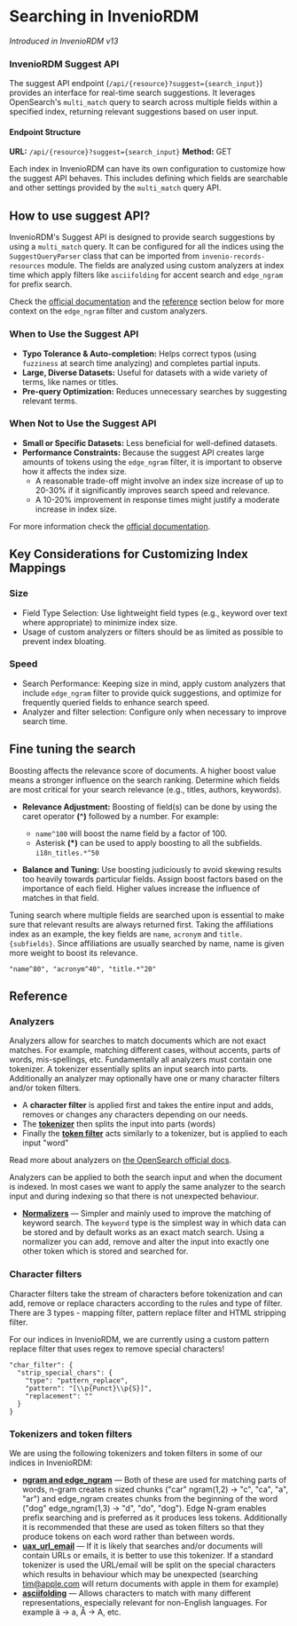 # Searching in InvenioRDM
_Introduced in InvenioRDM v13_

### InvenioRDM Suggest API

The suggest API endpoint (`/api/{resource}?suggest={search_input}`) provides an interface for real-time search suggestions. It leverages OpenSearch's `multi_match` query to search across multiple fields within a specified index, returning relevant suggestions based on user input.

#### Endpoint Structure

**URL:** `/api/{resource}?suggest={search_input}`
**Method:** GET

Each index in InvenioRDM can have its own configuration to customize how the suggest API behaves. This includes defining which fields are searchable and other settings provided by the `multi_match` query API.

## How to use suggest API?

InvenioRDM's Suggest API is designed to provide search suggestions by using a `multi_match` query. It can be configured for all the indices using the `SuggestQueryParser` class that can be imported from `invenio-records-resources` module. The fields are analyzed using custom analyzers at index time which apply filters like `asciifolding` for accent search and `edge_ngram` for prefix search.

Check the [official documentation](https://opensearch.org/docs/2.0/opensearch/ux/) and the [reference](#reference) section below for more context on the `edge_ngram` filter and custom analyzers.

### When to Use the Suggest API

- **Typo Tolerance & Auto-completion:** Helps correct typos (using `fuzziness` at search time analyzing) and completes partial inputs.
- **Large, Diverse Datasets:** Useful for datasets with a wide variety of terms, like names or titles.
- **Pre-query Optimization:** Reduces unnecessary searches by suggesting relevant terms.

### When Not to Use the Suggest API

- **Small or Specific Datasets:** Less beneficial for well-defined datasets.
- **Performance Constraints:** Because the suggest API creates large amounts of tokens using the `edge_ngram` filter, it is important to observe how it affects the index size.
  - A reasonable trade-off might involve an index size increase of up to 20-30% if it significantly improves search speed and relevance.
  - A 10-20% improvement in response times might justify a moderate increase in index size.

For more information check the [official documentation](https://www.elastic.co/guide/en/elasticsearch/reference/current/tune-for-disk-usage.html).

## Key Considerations for Customizing Index Mappings

### Size

- Field Type Selection: Use lightweight field types (e.g., keyword over text where appropriate) to minimize index size.
- Usage of custom analyzers or filters should be as limited as possible to prevent index bloating.

### Speed

- Search Performance: Keeping size in mind, apply custom analyzers that include `edge_ngram` filter to provide quick suggestions, and optimize for frequently queried fields to enhance search speed.
- Analyzer and filter selection: Configure only when necessary to improve search time.

## Fine tuning the search

Boosting affects the relevance score of documents. A higher boost value means a stronger influence on the search ranking. Determine which fields are most critical for your search relevance (e.g., titles, authors, keywords).

- **Relevance Adjustment:** Boosting of field(s) can be done by using the caret operator **(^)** followed by a number. For example:
    * `name^100` will boost the name field by a factor of 100.
    * Asterisk **(\*)** can be used to apply boosting to all the subfields. `i18n_titles.*^50`

- **Balance and Tuning:** Use boosting judiciously to avoid skewing results too heavily towards particular fields. Assign boost factors based on the importance of each field. Higher values increase the influence of matches in that field.

Tuning search where multiple fields are searched upon is essential to make sure that relevant results are always returned first. Taking the affiliations index as an example, the key fields are `name`, `acronym` and `title.{subfields}`. Since affiliations are usually searched by name, name is given more weight to boost its relevance.

```
"name^80", "acronym^40", "title.*^20"
```

## Reference

### Analyzers

Analyzers allow for searches to match documents which are not exact matches. For example, matching different cases, without accents, parts of words, mis-spellings, etc. Fundamentally all analyzers must contain one tokenizer. A tokenizer essentially splits an input search into parts. Additionally an analyzer may optionally have one or many character filters and/or token filters.

- A **character filter** is applied first and takes the entire input and adds, removes or changes any characters depending on our needs.
- The [**tokenizer**](https://opensearch.org/docs/latest/analyzers/tokenizers/index/) then splits the input into parts (words)
- Finally the [**token filter**](https://opensearch.org/docs/latest/analyzers/token-filters/index/) acts similarly to a tokenizer, but is applied to each input "word"

Read more about analyzers on [the OpenSearch official docs](https://opensearch.org/docs/latest/analyzers/).

Analyzers can be applied to both the search input and when the document is indexed. In most cases we want to apply the same analyzer to the search input and during indexing so that there is not unexpected behaviour.

- [**Normalizers**](https://opensearch.org/docs/latest/analyzers/normalizers/) — Simpler and mainly used to improve the matching of keyword search. The `keyword` type is the simplest way in which data can be stored and by default works as an exact match search. Using a normalizer you can add, remove and alter the input into exactly one other token which is stored and searched for.

### Character filters

Character filters take the stream of characters before tokenization and can add, remove or replace characters according to the rules and type of filter. There are 3 types - mapping filter, pattern replace filter and HTML stripping filter.

For our indices in InvenioRDM, we are currently using a custom pattern replace filter that uses regex to remove special characters!

```
"char_filter": {
  "strip_special_chars": {
    "type": "pattern_replace",
    "pattern": "[\\p{Punct}\\p{S}]",
    "replacement": ""
  }
}
```

### Tokenizers and token filters

We are using the following tokenizers and token filters in some of our indices in InvenioRDM:

- **[ngram and edge_ngram](https://opensearch.org/docs/latest/analyzers/tokenizers/index/#partial-word-tokenizers)** — Both of these are used for matching parts of words, n-gram creates n sized chunks ("car" ngram(1,2) -> "c", "ca", "a", "ar") and edge_ngram creates chunks from the beginning of the word ("dog" edge_ngram(1,3) -> "d", "do", "dog"). Edge N-gram enables prefix searching and is preferred as it produces less tokens. Additionally it is recommended that these are used as token filters so that they produce tokens on each word rather than between words.
- **[uax_url_email](https://opensearch.org/docs/latest/analyzers/tokenizers/index/#word-tokenizers)** — If it is likely that searches and/or documents will contain URLs or emails, it is better to use this tokenizer. If a standard tokenizer is used the URL/email will be split on the special characters which results in behaviour which may be unexpected (searching tim@apple.com will return documents with apple in them for example)
- **[asciifolding](https://opensearch.org/docs/latest/analyzers/token-filters/index/)** — Allows characters to match with many different representations, especially relevant for non-English languages. For example ä -> a, Å -> A, etc.
